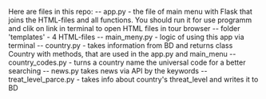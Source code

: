 Here are files in this repo:
  -- app.py - the file of main menu with Flask that joins the HTML-files and all functions.
      You should run it for use programm and clik on link in terminal to open HTML files in tour browser
  -- folder 'templates' - 4 HTML-files
  -- main_meny.py - logic of using this app via terminal
  -- country.py - takes information from BD and returns class Country with methods, that are used in the app.py and main_menu
  -- country_codes.py - turns a country name the universal code for a better searching
  -- news.py takes news via API by the keywords
  -- treat_level_parce.py - takes info about country's threat_level and writes it to BD
